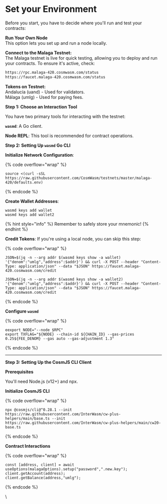 # Set your Environment

Before you start, you have to decide where you'll run and test your contracts:

**Run Your Own Node**\
This option lets you set up and run a node locally.

**Connect to the Malaga Testnet:**\
The Malaga testnet is live for quick testing, allowing you to deploy and run your contracts. To ensure it's active, check:

```bash
https://rpc.malaga-420.cosmwasm.com/status
https://faucet.malaga-420.cosmwasm.com/status
```

**Tokens on Testnet:**\
Andalucía (uand) - Used for validators.\
Málaga (umlg) - Used for paying fees.



**Step 1: Choose an Interaction Tool**

You have two primary tools for interacting with the testnet:

**`wasmd`**: A Go client.

**Node REPL**: This tool is recommended for contract operations.&#x20;



**Step 2: Setting Up `wasmd` Go CLI**

**Initialize Network Configuration**:

{% code overflow="wrap" %}
```
source <(curl -sSL https://raw.githubusercontent.com/CosmWasm/testnets/master/malaga-420/defaults.env)
```
{% endcode %}



**Create Wallet Addresses**:

```
wasmd keys add wallet
wasmd keys add wallet2
```

{% hint style="info" %}
Remember to safely store your mnemonic!
{% endhint %}



**Credit Tokens**: If you're using a local node, you can skip this step:

{% code overflow="wrap" %}
```
JSON=$(jq -n --arg addr $(wasmd keys show -a wallet) '{"denom":"umlg","address":$addr}') && curl -X POST --header "Content-Type: application/json" --data "$JSON" https://faucet.malaga-420.cosmwasm.com/credit

JSON=$(jq -n --arg addr $(wasmd keys show -a wallet2) '{"denom":"umlg","address":$addr}') && curl -X POST --header "Content-Type: application/json" --data "$JSON" https://faucet.malaga-420.cosmwasm.com/credit
```
{% endcode %}

**Configure `wasmd`**

{% code overflow="wrap" %}
```
eexport NODE="--node $RPC"
export TXFLAG="${NODE} --chain-id ${CHAIN_ID} --gas-prices 0.25${FEE_DENOM} --gas auto --gas-adjustment 1.3"
```
{% endcode %}

***

**Step 3: Setting Up the CosmJS CLI Client**

**Prerequisites**

You'll need Node.js (v12+) and npx.



**Initialize CosmJS CLI**

{% code overflow="wrap" %}
```
npx @cosmjs/cli@^0.28.1 --init https://raw.githubusercontent.com/InterWasm/cw-plus-helpers/main/base.ts --init https://raw.githubusercontent.com/InterWasm/cw-plus-helpers/main/cw20-base.ts
```
{% endcode %}

**Contract Interactions**

{% code overflow="wrap" %}
```
const [address, client] = await useOptions(malagaOptions).setup("password",".new.key");
client.getAccount(address);
client.getBalance(address,"umlg");
```
{% endcode %}

\
